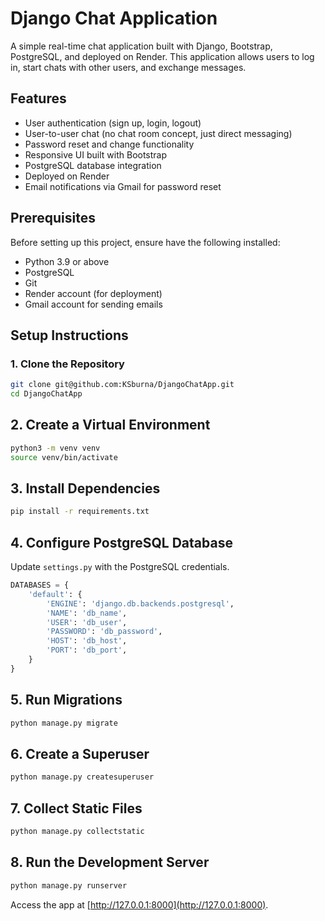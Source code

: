 # Django Chat Application

A simple real-time chat application built with Django, Bootstrap, PostgreSQL, and deployed on Render. This application allows users to log in, start chats with other users, and exchange messages.

## Features
- User authentication (sign up, login, logout)
- User-to-user chat (no chat room concept, just direct messaging)
- Password reset and change functionality
- Responsive UI built with Bootstrap
- PostgreSQL database integration
- Deployed on Render
- Email notifications via Gmail for password reset

## Prerequisites
Before setting up this project, ensure have the following installed:
- Python 3.9 or above
- PostgreSQL
- Git
- Render account (for deployment)
- Gmail account for sending emails

## Setup Instructions

### 1. Clone the Repository
```bash
git clone git@github.com:KSburna/DjangoChatApp.git
cd DjangoChatApp
```
## 2. Create a Virtual Environment

```bash
python3 -m venv venv
source venv/bin/activate
```

## 3. Install Dependencies

```bash
pip install -r requirements.txt
```

## 4. Configure PostgreSQL Database

Update `settings.py` with the PostgreSQL credentials.

```python
DATABASES = {
    'default': {
        'ENGINE': 'django.db.backends.postgresql',
        'NAME': 'db_name',
        'USER': 'db_user',
        'PASSWORD': 'db_password',
        'HOST': 'db_host',
        'PORT': 'db_port',
    }
}
```

## 5. Run Migrations

```bash
python manage.py migrate
```

## 6. Create a Superuser

```bash
python manage.py createsuperuser
```

## 7. Collect Static Files

```bash
python manage.py collectstatic
```

## 8. Run the Development Server

```bash
python manage.py runserver
```

Access the app at [http://127.0.0.1:8000](http://127.0.0.1:8000).


